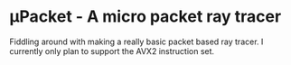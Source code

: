 μPacket - A micro packet ray tracer
===
Fiddling around with making a really basic packet based ray tracer. I currently only plan to support the AVX2 instruction set.

